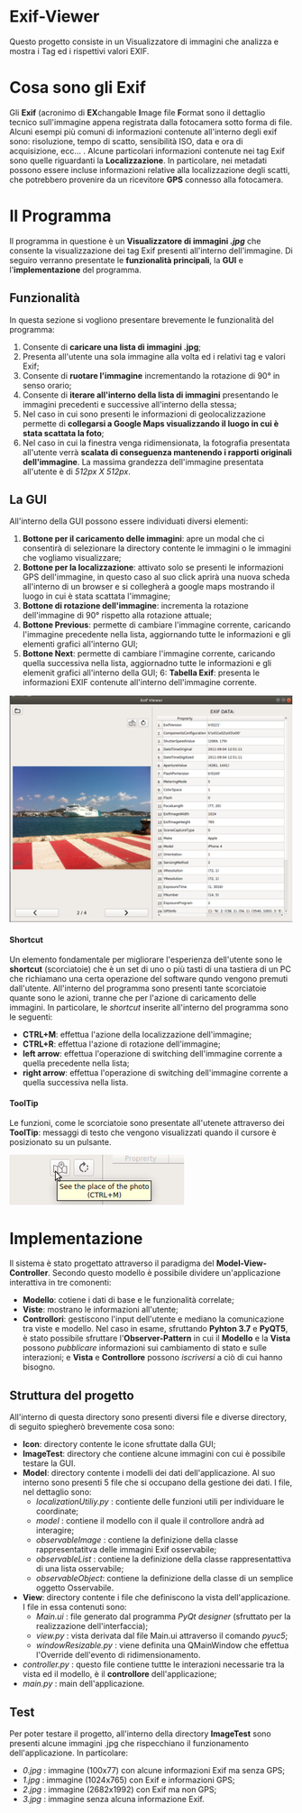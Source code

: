 # Exif-Viewer
Questo progetto consiste in un Visualizzatore di immagini che analizza e mostra i Tag ed i rispettivi valori EXIF.

# Cosa sono gli Exif
Gli **Exif** (acronimo di **EX**changable **I**mage file **F**ormat sono il dettaglio tecnico sull'immagine appena registrata dalla fotocamera sotto forma di file. Alcuni esempi più comuni di informazioni contenute all'interno degli exif sono: risoluzione, tempo di scatto, sensibilità ISO, data e ora di acquisizione, ecc... . 
Alcune particolari informazioni contenute nei tag Exif sono quelle riguardanti la **Localizzazione**. In particolare, nei metadati possono essere incluse informazioni relative alla localizzazione degli scatti, che potrebbero provenire da un ricevitore **GPS** connesso alla fotocamera.

# Il Programma
Il programma in questione è un **Visualizzatore di immagini _.jpg_** che consente la visualizzazione dei tag Exif presenti all'interno dell'immagine. Di seguiro verranno presentate le **funzionalità principali**, la **GUI** e l'**implementazione** del programma.

## Funzionalità
In questa sezione si vogliono presentare brevemente le funzionalità del programma:
1. Consente di **caricare una lista di immagini .jpg**;
2. Presenta all'utente una sola immagine alla volta ed i relativi tag e valori Exif;
3. Consente di **ruotare l'immagine** incrementando la rotazione di 90° in senso orario;
4. Consente di **iterare all'interno della lista di immagini** presentando le immagini precedenti e successive all'interno della stessa;
5. Nel caso in cui sono presenti le informazioni di geolocalizzazione permette di **collegarsi a Google Maps visualizzando il luogo in cui è stata scattata la foto**;
6. Nel caso in cui la finestra venga ridimensionata, la fotografia presentata all'utente verrà **scalata di conseguenza mantenendo i rapporti originali dell'immagine**. La massima grandezza dell'immagine presentata all'utente è di _512px X 512px_.

## La GUI
All'interno della GUI possono essere individuati diversi elementi:
1. **Bottone per il caricamento delle immagini**: apre un modal che ci consentirà di selezionare la directory contente le immagini o le immagini che vogliamo visualizzare;
2. **Bottone per la localizzazione**: attivato solo se presenti le informazioni GPS dell'immagine, in questo caso al suo click aprirà una nuova scheda all'interno di un browser e si collegherà a google maps mostrando il luogo in cui è stata scattata l'immagine; 
3. **Bottone di rotazione dell'immagine**: incrementa la rotazione dell'immagine di 90° rispetto alla rotazione attuale;
4. **Bottone Previous**: permette di cambiare l'immagine corrente, caricando l'immagine precedente nella lista, aggiornando tutte le informazioni e gli elementi grafici all'interno GUI; 
5. **Bottone Next**: permette di cambiare l'immagine corrente, caricando quella successiva nella lista, aggiornadno tutte le informazioni e gli elemenit grafici all'interno della GUI; 
6: **Tabella Exif**: presenta le informazioni EXIF contenute all'interno dell'immagine corrente.

![Image GUI](https://github.com/cerullosalvatore/Exif-Viewer/blob/master/screen_1.png)

#### Shortcut
Un elemento fondamentale per migliorare l'esperienza dell'utente sono le **shortcut** (scorciatoie) che è un set di uno o più tasti di una tastiera di un PC che richiamano una certa operazione del software qundo vengono premuti dall'utente. 
All'interno del programma sono presenti tante scorciatoie quante sono le azioni, tranne che per l'azione di caricamento delle immagini.
In particolare, le _shortcut_ inserite all'interno del programma sono le seguenti:
* **CTRL+M**: effettua l'azione della localizzazione dell'immagine;
* **CTRL+R**: effettua l'azione di rotazione dell'immagine;
* **left arrow**: effettua l'operazione di switching dell'immagine corrente a quella precedente nella lista;
* **right arrow**: effettua l'operazione di switching dell'immagine corrente a quella successiva nella lista.

#### ToolTip
Le funzioni, come le scorciatoie sono presentate all'utenete attraverso dei **ToolTip**: messaggi di testo che vengono visualizzati quando il cursore è posizionato su un pulsante.

![Image ToolTip](https://github.com/cerullosalvatore/Exif-Viewer/blob/master/screen_2.png)

# Implementazione
Il sistema è stato progettato attraverso il paradigma del **Model-View-Controller**. Secondo questo modello è possibile dividere un'applicazione interattiva in tre comonenti: 
- **Modello**: cotiene i dati di base e le funzionalità correlate;
- **Viste**: mostrano le informazioni all'utente;
- **Controllori**: gestiscono l'input dell'utente e mediano la comunicazione tra viste e modello.
Nel caso in esame, sfruttando **Pyhton 3.7** e **PyQT5**, è stato possibile sfruttare l'**Observer-Pattern** in cui il **Modello** e la **Vista** possono _pubblicare_ informazioni sui cambiamento di stato e sulle interazioni; e **Vista** e **Controllore** possono _iscriversi_ a ciò di cui hanno bisogno.

## Struttura del progetto
All'interno di questa directory sono presenti diversi file e diverse directory, di seguito spiegherò brevemente cosa sono:
* **Icon**: directory contente le icone sfruttate dalla GUI;
* **ImageTest**: directory che contiene alcune immagini con cui è possibile testare la GUI.
* **Model**: directory contente i modelli dei dati dell'applicazione. Al suo interno sono presenti 5 file che si occupano della gestione dei dati. I file, nel dettaglio sono:
  - _localizationUtiliy.py_ : contiente delle funzioni utili per individuare le coordinate;
  - _model_ : contiene il modello con il quale il controllore andrà ad interagire;
  - _observableImage_ : contiene la definizione della classe rappresentatitva delle immagini Exif osservabile;
  - _observableList_ : contiene la definizione della classe rappresentattiva di una lista osservabile;
  - _observableObject_: contiene la definizione della classe di un semplice oggetto Osservabile.
* **View**: directory contente i file che definiscono la vista dell'applicazione. I file in essa contenuti sono:
  - _Main.ui_ : file generato dal programma _PyQt designer_ (sfruttato per la realizzazione dell'interfaccia);
  - _view.py_ : vista derivata dal file Main.ui attraverso il comando _pyuc5_;
  - _windowResizable.py_ : viene definita una QMainWindow che effettua l'Override dell'evento di ridimensionamento.
* _controller.py_ : questo file contiene tuttte le interazioni necessarie tra la vista ed il modello, è il **controllore** dell'applicazione;
* _main.py_ : main dell'applicazione.

## Test
Per poter testare il progetto, all'interno della directory **ImageTest** sono presenti alcune immagini .jpg che rispecchiano il funzionamento dell'applicazione. In particolare:
- _0.jpg_ : immagine (100x77) con alcune informazioni Exif ma senza GPS; 
- _1.jpg_ : immagine (1024x765) con Exif e informazioni GPS;
- _2.jpg_ : immagine (2682x1992) con Exif ma non GPS;
- _3.jpg_ : immagine senza alcuna informazione Exif.
